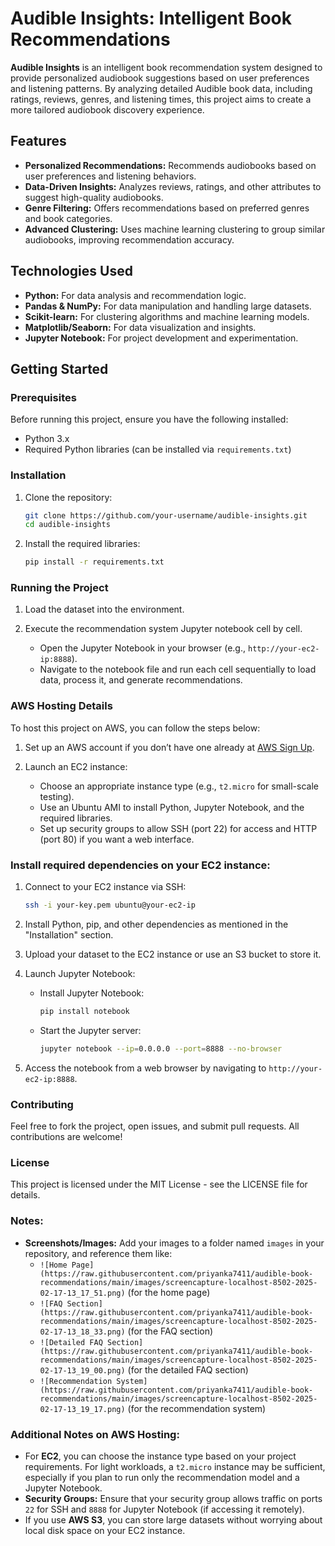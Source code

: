 # Audible Insights: Intelligent Book Recommendations

**Audible Insights** is an intelligent book recommendation system designed to provide personalized audiobook suggestions based on user preferences and listening patterns. By analyzing detailed Audible book data, including ratings, reviews, genres, and listening times, this project aims to create a more tailored audiobook discovery experience.

## Features

- **Personalized Recommendations:** Recommends audiobooks based on user preferences and listening behaviors.
- **Data-Driven Insights:** Analyzes reviews, ratings, and other attributes to suggest high-quality audiobooks.
- **Genre Filtering:** Offers recommendations based on preferred genres and book categories.
- **Advanced Clustering:** Uses machine learning clustering to group similar audiobooks, improving recommendation accuracy.

## Technologies Used

- **Python:** For data analysis and recommendation logic.
- **Pandas & NumPy:** For data manipulation and handling large datasets.
- **Scikit-learn:** For clustering algorithms and machine learning models.
- **Matplotlib/Seaborn:** For data visualization and insights.
- **Jupyter Notebook:** For project development and experimentation.

## Getting Started

### Prerequisites

Before running this project, ensure you have the following installed:

- Python 3.x
- Required Python libraries (can be installed via `requirements.txt`)

### Installation

1. Clone the repository:
   ```bash
   git clone https://github.com/your-username/audible-insights.git
   cd audible-insights

2. Install the required libraries:
    ```  bash
    pip install -r requirements.txt


### Running the Project

1. Load the dataset into the environment.
   
2. Execute the recommendation system Jupyter notebook cell by cell.
   - Open the Jupyter Notebook in your browser (e.g., `http://your-ec2-ip:8888`).
   - Navigate to the notebook file and run each cell sequentially to load data, process it, and generate recommendations.

### AWS Hosting Details

To host this project on AWS, you can follow the steps below:

1. Set up an AWS account if you don’t have one already at [AWS Sign Up](https://aws.amazon.com).

2. Launch an EC2 instance:
   - Choose an appropriate instance type (e.g., `t2.micro` for small-scale testing).
   - Use an Ubuntu AMI to install Python, Jupyter Notebook, and the required libraries.
   - Set up security groups to allow SSH (port 22) for access and HTTP (port 80) if you want a web interface.

### Install required dependencies on your EC2 instance:

1. Connect to your EC2 instance via SSH:
   ```bash
   ssh -i your-key.pem ubuntu@your-ec2-ip


1. Install Python, pip, and other dependencies as mentioned in the "Installation" section.

2. Upload your dataset to the EC2 instance or use an S3 bucket to store it.

3. Launch Jupyter Notebook:

   - Install Jupyter Notebook:
     ```bash
     pip install notebook
     ```

   - Start the Jupyter server:
     ```bash
     jupyter notebook --ip=0.0.0.0 --port=8888 --no-browser
     ```


4. Access the notebook from a web browser by navigating to `http://your-ec2-ip:8888`.

### Contributing
Feel free to fork the project, open issues, and submit pull requests. All contributions are welcome!

### License
This project is licensed under the MIT License - see the LICENSE file for details.

### Notes:

- **Screenshots/Images:** Add your images to a folder named `images` in your repository, and reference them like:
  - `![Home Page](https://raw.githubusercontent.com/priyanka7411/audible-book-recommendations/main/images/screencapture-localhost-8502-2025-02-17-13_17_51.png)` (for the home page)
  - `![FAQ Section](https://raw.githubusercontent.com/priyanka7411/audible-book-recommendations/main/images/screencapture-localhost-8502-2025-02-17-13_18_33.png)` (for the FAQ section)
  - `![Detailed FAQ Section](https://raw.githubusercontent.com/priyanka7411/audible-book-recommendations/main/images/screencapture-localhost-8502-2025-02-17-13_19_00.png)` (for the detailed FAQ section)
  - `![Recommendation System](https://raw.githubusercontent.com/priyanka7411/audible-book-recommendations/main/images/screencapture-localhost-8502-2025-02-17-13_19_17.png)` (for the recommendation system)



### Additional Notes on AWS Hosting:
- For **EC2**, you can choose the instance type based on your project requirements. For light workloads, a `t2.micro` instance may be sufficient, especially if you plan to run only the recommendation model and a Jupyter Notebook.
- **Security Groups:** Ensure that your security group allows traffic on ports `22` for SSH and `8888` for Jupyter Notebook (if accessing it remotely).
- If you use **AWS S3**, you can store large datasets without worrying about local disk space on your EC2 instance.




